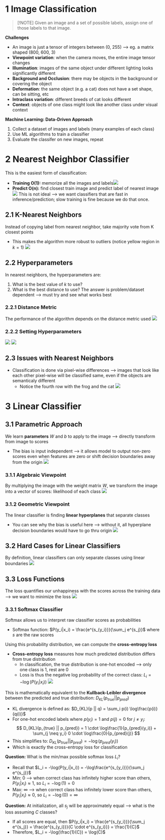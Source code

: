 
# 1 Image Classification
> [!NOTE] Given an image and a set of possible labels, assign one of those labels to that image.

**Challenges**
* An image is just a tensor of integers between (0, 255) ⟶ eg. a matrix shaped (800, 600, 3)
* **Viewpoint variation**: when the camera moves, the entire image tensor changes
* **Illumination**: images of the same object under different lighting looks significantly different
* **Background and Occlusion**: there may be objects in the background or covering the object
* **Deformation**: the same object (e.g. a cat) does not have a set shape, can be sitting, etc
* **Intraclass variation**: different breeds of cat looks different
* **Context**: objects of one class might look like another class under visual context

**Machine Learning: Data-Driven Approach**
1. Collect a dataset of images and labels (many examples of each class)
2. Use ML algorithms to train a classifier
3. Evaluate the classifer on new images, repeat

# 2 Nearest Neighbor Classifier
This is the easiest form of classification:
* **Training O(1):** memorize all the images and labels![](../../attachments/Pasted%20image%2020250405143314.png)
* **Predict O(n):** find closest train image and predict label of nearest image![](../../attachments/Pasted%20image%2020250405143321.png)
This is not ideal ⟶ we want classifiers that are fast in inference/prediction; slow training is fine because we do that once.

## 2.1 K-Nearest Neighbors
Instead of copying label from nearest neighbor, take majority vote from K closest points
* This makes the algorithm more robust to outliers (notice yellow region in $k=1$)
![](../../attachments/Pasted%20image%2020250405143524.png)

## 2.2 Hyperparameters
In nearest neighbors, the hyperparameters are:
1. What is the best value of $k$ to use?
2. What is the best distance to use?
The answer is problem/dataset dependent ⟶ must try and see what works best

### 2.2.1 Distance Metric
The performance of the algorithm depends on the distance metric used
![](../../attachments/Pasted%20image%2020250405143605.png)

### 2.2.2 Setting Hyperparameters
![](../../attachments/Pasted%20image%2020250405143931.png)
![](../../attachments/Pasted%20image%2020250405143954.png)

## 2.3 Issues with Nearest Neighbors
* Classification is done via pixel-wise differences ⟶ images that look like each other pixel-wise will be classified same, even if the objects are semanticaly different
	* Notice the fourth row with the frog and the cat
![](../../attachments/Pasted%20image%2020250405144625.png)

# 3 Linear Classifier
## 3.1 Parametric Approach
We learn **parameters** $W$ and $b$ to apply to the image ⟶ directly transform from image to scores
* The bias is input independent ⟶ it allows model to output non-zero scores even when features are zero or shift decision boundaries away from the origin
![](../../attachments/Pasted%20image%2020250405144819.png)

### 3.1.1 Algebraic Viewpoint
By multiplying the image with the weight matrix $W$, we transform the image into a vector of scores: likelihood of each class
![](../../attachments/Pasted%20image%2020250405144919.png)

### 3.1.2 Geometric Viewpoint
The linear classifier is finding **linear hyperplanes** that separate classes
* You can see why the bias is useful here ⟶ without it, all hyperplane decision boundaries would have to go thru origin
![](../../attachments/Pasted%20image%2020250405145253.png)

## 3.2 Hard Cases for Linear Classifiers
By definition, linear classifiers can only separate classes using linear boundaries
![](../../attachments/Pasted%20image%2020250405145355.png)

## 3.3 Loss Functions
The loss quantifies our unhappiness with the scores across the training data ⟶ we want to minimize the loss
![](../../attachments/Pasted%20image%2020250405145535.png)

### 3.3.1 Softmax Classifier
Softmax allows us to interpret raw classifier scores as probabilities
* Softmax function: $P(y_i|x_i) = \frac{e^{s_{y_i}}}{\sum_j e^{s_j}}$ where $s$ are the raw scores

Using this probability distribution, we can compute the **cross-entropy loss**
* **Cross-entropy loss** measures how much predicted distribution differs from true distribution
	* In classification, the true distribution is one-hot encoded ⟶ only one class is 1, rest are 0
	* Loss is thus the negative log probability of the correct class: $L_i = -\log(P(y_i|x_i))$
![](../../attachments/Pasted%20image%2020250405145756.png)

This is mathematically equivalent to the **Kullback-Leibler divergence** between the predicted and true distribution: $D_{KL}(p_{true} || p_{pred})$
* KL divergence is defined as: $D_{KL}(p || q) = \sum_i p(i) \log\frac{p(i)}{q(i)}$
* For one-hot encoded labels where $p(y_i) = 1$ and $p(j) = 0$ for $j \neq y_i$:
$$
D_{KL}(p_{true} || p_{pred}) = 1 \cdot \log\frac{1}{p_{pred}(y_i)} + \sum_{j \neq y_i} 0 \cdot \log\frac{0}{p_{pred}(j)}
$$
* This simplifies to: $D_{KL}(p_{true} || p_{pred}) = -\log(p_{pred}(y_i))$
* Which is exactly the cross-entropy loss for classification

**Question:** What is the min/max possible softmax loss $L_i$?
* Recall that $L_i = -\log(P(y_i|x_i)) = -\log\frac{e^{s_{y_i}}}{\sum_j e^{s_j}}$
* Min: 0 ⟶ when correct class has infinitely higher score than others, $P(y_i|x_i) \approx 1$, so $L_i = -\log(1) = 0$
* Max: $\infty$ ⟶ when correct class has infinitely lower score than others, $P(y_i|x_i) \approx 0$, so $L_i = -\log(0) = \infty$

**Question:** At initialization, all $s_j$ will be approximately equal ⟶ what is the loss assuming $C$ classes?
* If all scores are equal, then $P(y_i|x_i) = \frac{e^{s_{y_i}}}{\sum_j e^{s_j}} = \frac{e^{s_{y_i}}}{C \cdot e^{s_{y_i}}} = \frac{1}{C}$
* Therefore, $L_i = -\log(\frac{1}{C}) = \log(C)$

